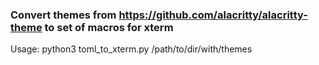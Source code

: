 ### Convert themes from https://github.com/alacritty/alacritty-theme to set of macros for xterm
Usage:
python3 toml_to_xterm.py /path/to/dir/with/themes
